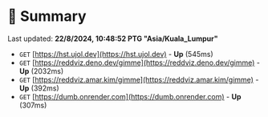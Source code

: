 # 📖 Summary
Last updated: **22/8/2024, 10:48:52 PTG "Asia/Kuala_Lumpur"**

- `GET` [https://hst.ujol.dev](https://hst.ujol.dev) - **Up** (545ms)
- `GET` [https://reddviz.deno.dev/gimme](https://reddviz.deno.dev/gimme) - **Up** (2032ms)
- `GET` [https://reddviz.amar.kim/gimme](https://reddviz.amar.kim/gimme) - **Up** (392ms)
- `GET` [https://dumb.onrender.com](https://dumb.onrender.com) - **Up** (307ms)
